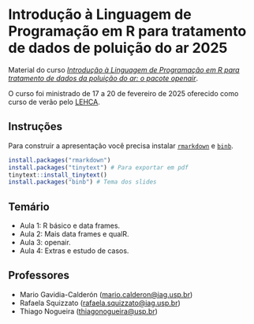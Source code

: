 # Introdução à Linguagem de Programação em R para tratamento de dados de poluição do ar 2025

Material do curso [_Introdução à Linguagem de Programação em R para tratamento de dados da poluição do ar: o pacote openair_](https://www.fsp.usp.br/cverao/index.php/apresentacao.php).

O curso foi ministrado de 17 a 20 de fevereiro de 2025 oferecido como curso de verão pelo [LEHCA](https://www.fsp.usp.br/lehca/author/lehca/).

## Instruções

Para construir a apresentação você precisa instalar [`rmarkdown`](https://alexd106.github.io/intro2R/install_rmarkdown.html) e [`binb`](https://github.com/eddelbuettel/binb/tree/master?tab=readme-ov-file#usage).

```r
install.packages("rmarkdown")
install.packages("tinytext") # Para exportar em pdf
tinytext::install_tinytext() 
install.packages("binb") # Tema dos slides
```

## Temário

- Aula 1: R básico e data frames.
- Aula 2: Mais data frames e qualR.
- Aula 3: openair.
- Aula 4: Extras e estudo de casos.

## Professores

- Mario Gavidia-Calderón (mario.calderon@iag.usp.br)
- Rafaela Squizzato (rafaela.squizzato@iag.usp.br)
- Thiago Nogueira (thiagonogueira@usp.br)
